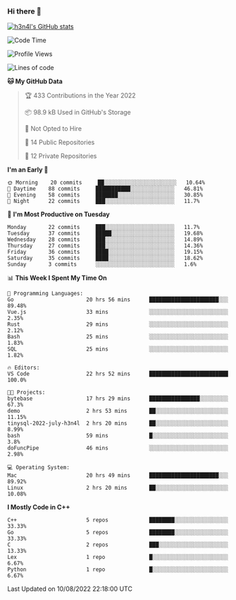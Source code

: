 ### Hi there 👋

[![h3n4l's GitHub stats](https://github-readme-stats.vercel.app/api?username=h3n4l&count_private=true&show_icons=true&theme=radical)](https://github.com/h3n4l/github-readme-stats)

<!--START_SECTION:waka-->
![Code Time](http://img.shields.io/badge/Code%20Time-563%20hrs%2027%20mins-blue)

![Profile Views](http://img.shields.io/badge/Profile%20Views-4-blue)

![Lines of code](https://img.shields.io/badge/From%20Hello%20World%20I%27ve%20Written-39%20Thousand%20lines%20of%20code-blue)

**🐱 My GitHub Data** 

> 🏆 433 Contributions in the Year 2022
 > 
> 📦 98.9 kB Used in GitHub's Storage 
 > 
> 🚫 Not Opted to Hire
 > 
> 📜 14 Public Repositories 
 > 
> 🔑 12 Private Repositories  
 > 
**I'm an Early 🐤** 

```text
🌞 Morning    20 commits     ██░░░░░░░░░░░░░░░░░░░░░░░   10.64% 
🌆 Daytime    88 commits     ███████████░░░░░░░░░░░░░░   46.81% 
🌃 Evening    58 commits     ███████░░░░░░░░░░░░░░░░░░   30.85% 
🌙 Night      22 commits     ███░░░░░░░░░░░░░░░░░░░░░░   11.7%

```
📅 **I'm Most Productive on Tuesday** 

```text
Monday       22 commits     ███░░░░░░░░░░░░░░░░░░░░░░   11.7% 
Tuesday      37 commits     █████░░░░░░░░░░░░░░░░░░░░   19.68% 
Wednesday    28 commits     ███░░░░░░░░░░░░░░░░░░░░░░   14.89% 
Thursday     27 commits     ███░░░░░░░░░░░░░░░░░░░░░░   14.36% 
Friday       36 commits     ████░░░░░░░░░░░░░░░░░░░░░   19.15% 
Saturday     35 commits     ████░░░░░░░░░░░░░░░░░░░░░   18.62% 
Sunday       3 commits      ░░░░░░░░░░░░░░░░░░░░░░░░░   1.6%

```


📊 **This Week I Spent My Time On** 

```text
💬 Programming Languages: 
Go                       20 hrs 56 mins      ██████████████████████░░░   89.48% 
Vue.js                   33 mins             ░░░░░░░░░░░░░░░░░░░░░░░░░   2.35% 
Rust                     29 mins             ░░░░░░░░░░░░░░░░░░░░░░░░░   2.12% 
Bash                     25 mins             ░░░░░░░░░░░░░░░░░░░░░░░░░   1.83% 
SQL                      25 mins             ░░░░░░░░░░░░░░░░░░░░░░░░░   1.82%

🔥 Editors: 
VS Code                  22 hrs 52 mins      █████████████████████████   100.0%

🐱‍💻 Projects: 
bytebase                 17 hrs 29 mins      ████████████████░░░░░░░░░   67.3% 
demo                     2 hrs 53 mins       ██░░░░░░░░░░░░░░░░░░░░░░░   11.15% 
tinysql-2022-july-h3n4l  2 hrs 20 mins       ██░░░░░░░░░░░░░░░░░░░░░░░   8.99% 
bash                     59 mins             █░░░░░░░░░░░░░░░░░░░░░░░░   3.8% 
doFuncPipe               46 mins             ░░░░░░░░░░░░░░░░░░░░░░░░░   2.98%

💻 Operating System: 
Mac                      20 hrs 49 mins      ██████████████████████░░░   89.92% 
Linux                    2 hrs 20 mins       ██░░░░░░░░░░░░░░░░░░░░░░░   10.08%

```

**I Mostly Code in C++** 

```text
C++                      5 repos             ████████░░░░░░░░░░░░░░░░░   33.33% 
Go                       5 repos             ████████░░░░░░░░░░░░░░░░░   33.33% 
C                        2 repos             ███░░░░░░░░░░░░░░░░░░░░░░   13.33% 
Lex                      1 repo              █░░░░░░░░░░░░░░░░░░░░░░░░   6.67% 
Python                   1 repo              █░░░░░░░░░░░░░░░░░░░░░░░░   6.67%

```



 Last Updated on 10/08/2022 22:18:00 UTC
<!--END_SECTION:waka-->

